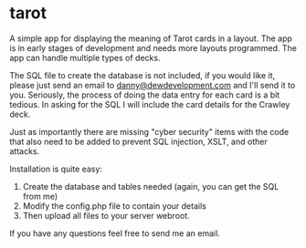 # tarot
A simple app for displaying the meaning of Tarot cards in a layout. The app is in early stages of development and needs more layouts programmed. The app can handle multiple types of decks.

The SQL file to create the database is not included, if you would like it, please just send an email to danny@dewdevelopment.com and I'll send it to you. Seriously, the process of doing the data entry for each card is a bit tedious. In asking for the SQL I will include the card details for the Crawley deck.

Just as importantly there are missing "cyber security" items with the code that also need to be added to prevent SQL injection, XSLT, and other attacks.

Installation is quite easy:
1) Create the database and tables needed (again, you can get the SQL from me)
2) Modify the config.php file to contain your details
3) Then upload all files to your server webroot.

If you have any questions feel free to send me an email.

